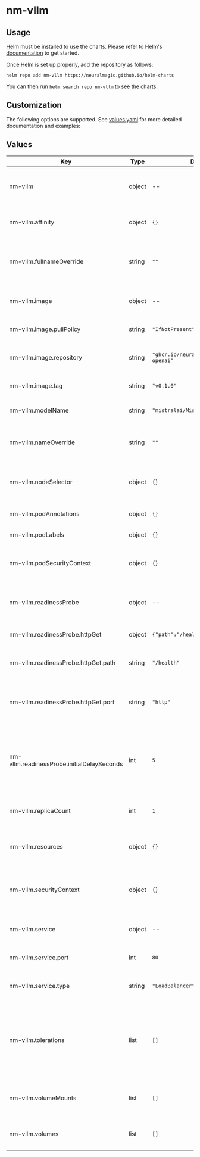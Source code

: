 # nm-vllm

## Usage

[Helm](https://helm.sh) must be installed to use the charts.
Please refer to Helm's [documentation](https://helm.sh/docs/) to get started.

Once Helm is set up properly, add the repository as follows:

```console
helm repo add nm-vllm https://neuralmagic.github.io/helm-charts
```

You can then run `helm search repo nm-vllm` to see the charts.

## Customization
The following options are supported. See [values.yaml](/charts/nm-vllm/values.yaml) for more detailed documentation and examples:

## Values

| Key | Type | Default | Description |
|-----|------|---------|-------------|
| nm-vllm | object | -- | Configuration for the nm-vllm server deployment and service. |
| nm-vllm.affinity | object | `{}` | Provide affinity rules for pod scheduling. |
| nm-vllm.fullnameOverride | string | `""` | Provide a name to substitute for the full names of resources. |
| nm-vllm.image | object | -- | Configuration for the application image. |
| nm-vllm.image.pullPolicy | string | `"IfNotPresent"` | The pull policy for the image. |
| nm-vllm.image.repository | string | `"ghcr.io/neuralmagic/nm-vllm-openai"` | The image repository for the application. |
| nm-vllm.image.tag | string | `"v0.1.0"` | The tag of the image to use. |
| nm-vllm.modelName | string | `"mistralai/Mistral-7B-v0.1"` | The name of the model to serve |
| nm-vllm.nameOverride | string | `""` | Provide a name to substitute for the name of the chart. |
| nm-vllm.nodeSelector | object | `{}` | Node labels controlling where the pod will be scheduled. |
| nm-vllm.podAnnotations | object | `{}` | Annotations to add to the pod. |
| nm-vllm.podLabels | object | `{}` | Labels to add to the pod. |
| nm-vllm.podSecurityContext | object | `{}` | Defines the security options the pod should be run with. |
| nm-vllm.readinessProbe | object | -- | Readiness probe configuration for the container. |
| nm-vllm.readinessProbe.httpGet | object | `{"path":"/health","port":"http"}` | Specifies the http request to perform. |
| nm-vllm.readinessProbe.httpGet.path | string | `"/health"` | Path to access on the HTTP server. |
| nm-vllm.readinessProbe.httpGet.port | string | `"http"` | Name or number of the port to access on the container. |
| nm-vllm.readinessProbe.initialDelaySeconds | int | `5` | Number of seconds after the container has started before readiness probes are initiated. |
| nm-vllm.replicaCount | int | `1` | Number of replicas of the pod to run. |
| nm-vllm.resources | object | `{}` | Compute Resources required by the container. |
| nm-vllm.securityContext | object | `{}` | Defines the security options the container should be run with. |
| nm-vllm.service | object | -- | Configuration for the service resource. |
| nm-vllm.service.port | int | `80` | Port to expose on the service. |
| nm-vllm.service.type | string | `"LoadBalancer"` | The kind of service that should be used. |
| nm-vllm.tolerations | list | `[]` | Tolerations applied to the pod allowing the scheduler to schedule the pod to nodes with matching taints. |
| nm-vllm.volumeMounts | list | `[]` | Pod volumes to mount into the container's filesystem. |
| nm-vllm.volumes | list | `[]` | Volumes to make available to the pod. |
